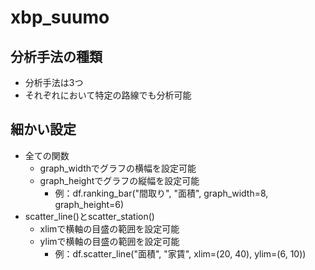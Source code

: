 # xbp_suumo

## 分析手法の種類
- 分析手法は3つ
- それぞれにおいて特定の路線でも分析可能

## 細かい設定
- 全ての関数
  - graph_widthでグラフの横幅を設定可能
  - graph_heightでグラフの縦幅を設定可能
    - 例：df.ranking_bar("間取り", "面積", graph_width=8, graph_height=6)
- scatter_line()とscatter_station()
  - xlimで横軸の目盛の範囲を設定可能
  - ylimで横軸の目盛の範囲を設定可能
    - 例：df.scatter_line("面積", "家賃", xlim=(20, 40), ylim=(6, 10))
